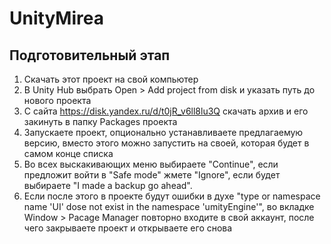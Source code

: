 # UnityMirea
 
## Подготовительный этап
1. Скачать этот проект на свой компьютер
2. В Unity Hub выбрать Open > Add project from disk и указать путь до нового проекта
3. С сайта https://disk.yandex.ru/d/t0jR_v6ll8lu3Q скачать архив и его закинуть в папку Packages проекта
4. Запускаете проект, опционально устанавливаете предлагаемую версию, вместо этого можно запустить на своей, которая будет в самом конце списка
5. Во всех выскакивающих меню выбираете "Continue", если предложит войти в "Safe mode" жмете "Ignore", если будет выбираете "I made a backup go ahead".
6. Если после этого в проекте будут ошибки в духе "type or namespace name 'UI' dose not exist in the namespace 'umityEngine'", во вкладке Window > Pacage Manager повторно входите в свой аккаунт, после чего закрываете проект и открываете его снова
